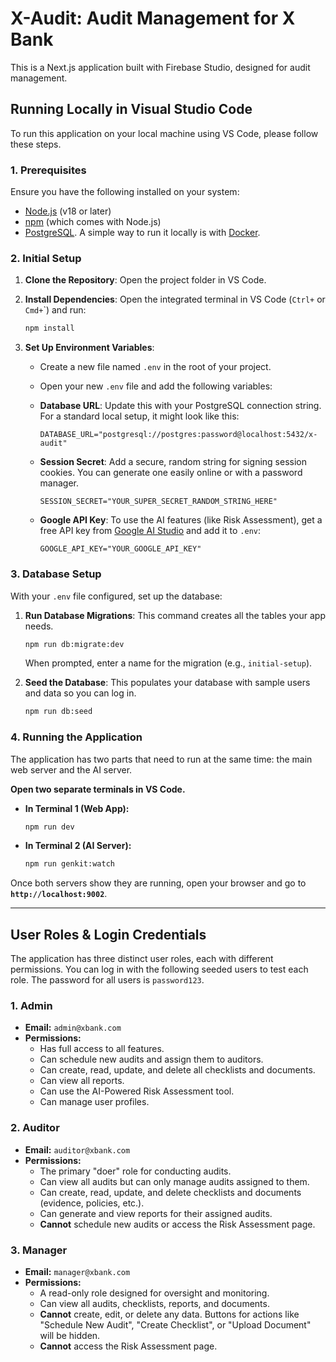 # X-Audit: Audit Management for X Bank

This is a Next.js application built with Firebase Studio, designed for audit management.

## Running Locally in Visual Studio Code

To run this application on your local machine using VS Code, please follow these steps.

### 1. Prerequisites

Ensure you have the following installed on your system:

-   [Node.js](https://nodejs.org/en) (v18 or later)
-   [npm](https://www.npmjs.com/) (which comes with Node.js)
-   [PostgreSQL](https://www.postgresql.org/download/). A simple way to run it locally is with [Docker](https://www.docker.com/).

### 2. Initial Setup

1.  **Clone the Repository**: Open the project folder in VS Code.

2.  **Install Dependencies**: Open the integrated terminal in VS Code (`Ctrl+` or `Cmd+`\`) and run:
    ```bash
    npm install
    ```

3.  **Set Up Environment Variables**:
    -   Create a new file named `.env` in the root of your project.
    -   Open your new `.env` file and add the following variables:

    -   **Database URL**: Update this with your PostgreSQL connection string. For a standard local setup, it might look like this:
        ```
        DATABASE_URL="postgresql://postgres:password@localhost:5432/x-audit"
        ```

    -   **Session Secret**: Add a secure, random string for signing session cookies. You can generate one easily online or with a password manager.
        ```
        SESSION_SECRET="YOUR_SUPER_SECRET_RANDOM_STRING_HERE"
        ```

    -   **Google API Key**: To use the AI features (like Risk Assessment), get a free API key from [Google AI Studio](https://aistudio.google.com/app/apikey) and add it to `.env`:
        ```
        GOOGLE_API_KEY="YOUR_GOOGLE_API_KEY"
        ```

### 3. Database Setup

With your `.env` file configured, set up the database:

1.  **Run Database Migrations**: This command creates all the tables your app needs.
    ```bash
    npm run db:migrate:dev
    ```
    When prompted, enter a name for the migration (e.g., `initial-setup`).

2.  **Seed the Database**: This populates your database with sample users and data so you can log in.
    ```bash
    npm run db:seed
    ```

### 4. Running the Application

The application has two parts that need to run at the same time: the main web server and the AI server.

**Open two separate terminals in VS Code.**

-   **In Terminal 1 (Web App):**
    ```bash
    npm run dev
    ```

-   **In Terminal 2 (AI Server):**
    ```bash
    npm run genkit:watch
    ```

Once both servers show they are running, open your browser and go to **`http://localhost:9002`**.

---

## User Roles & Login Credentials

The application has three distinct user roles, each with different permissions. You can log in with the following seeded users to test each role. The password for all users is `password123`.

### 1. Admin

-   **Email:** `admin@xbank.com`
-   **Permissions:**
    -   Has full access to all features.
    -   Can schedule new audits and assign them to auditors.
    -   Can create, read, update, and delete all checklists and documents.
    -   Can view all reports.
    -   Can use the AI-Powered Risk Assessment tool.
    -   Can manage user profiles.

### 2. Auditor

-   **Email:** `auditor@xbank.com`
-   **Permissions:**
    -   The primary "doer" role for conducting audits.
    -   Can view all audits but can only manage audits assigned to them.
    -   Can create, read, update, and delete checklists and documents (evidence, policies, etc.).
    -   Can generate and view reports for their assigned audits.
    -   **Cannot** schedule new audits or access the Risk Assessment page.

### 3. Manager

-   **Email:** `manager@xbank.com`
-   **Permissions:**
    -   A read-only role designed for oversight and monitoring.
    -   Can view all audits, checklists, reports, and documents.
    -   **Cannot** create, edit, or delete any data. Buttons for actions like "Schedule New Audit", "Create Checklist", or "Upload Document" will be hidden.
    -   **Cannot** access the Risk Assessment page.
